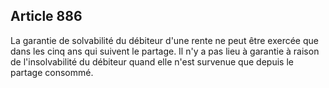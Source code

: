 Article 886
----
La garantie de solvabilité du débiteur d'une rente ne peut être exercée que dans
les cinq ans qui suivent le partage. Il n'y a pas lieu à garantie à raison de
l'insolvabilité du débiteur quand elle n'est survenue que depuis le partage
consommé.
